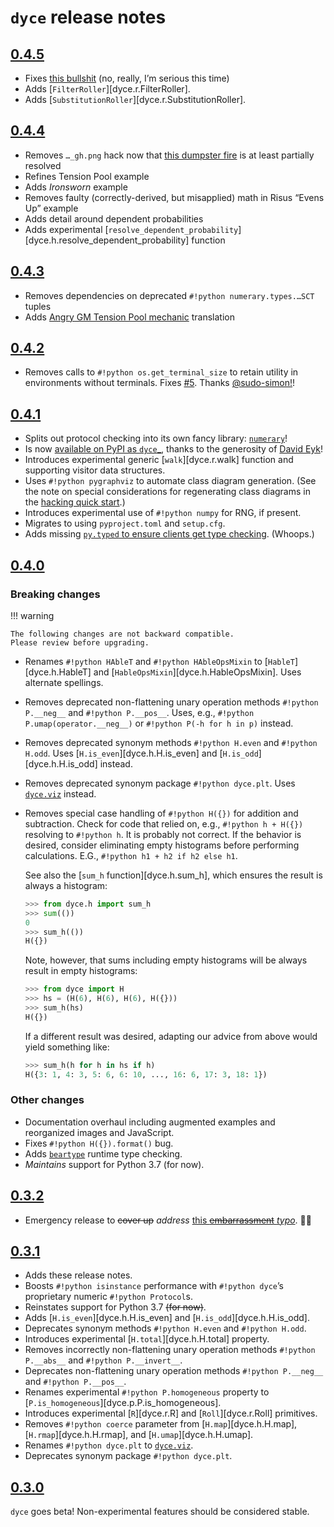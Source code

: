 <!---
  Copyright and other protections apply. Please see the accompanying LICENSE file for
  rights and restrictions governing use of this software. All rights not expressly
  waived or licensed are reserved. If that file is missing or appears to be modified
  from its original, then please contact the author before viewing or using this
  software in any capacity.

  !!!!!!!!!!!!!!!!!!!!!!!!!!!!!!!!!!!!!!!!!!!!!!!!!!!!!!!!!!!!!!!!!!!!
  !!!!!!!!!!!!!!! IMPORTANT: READ THIS BEFORE EDITING! !!!!!!!!!!!!!!!
  !!!!!!!!!!!!!!!!!!!!!!!!!!!!!!!!!!!!!!!!!!!!!!!!!!!!!!!!!!!!!!!!!!!!
  Please keep each sentence on its own unwrapped line.
  It looks like crap in a text editor, but it has no effect on rendering, and it allows much more useful diffs.
  Thank you!
-->

# ``dyce`` release notes

## [0.4.5](https://github.com/posita/dyce/releases/tag/v0.4.5)

* Fixes [this bullshit](https://github.community/t/support-theme-context-for-images-in-light-vs-dark-mode/147981/87) (no, really, I’m serious this time)
* Adds [``FilterRoller``][dyce.r.FilterRoller].
* Adds [``SubstitutionRoller``][dyce.r.SubstitutionRoller].

## [0.4.4](https://github.com/posita/dyce/releases/tag/v0.4.4)

* Removes ``…_gh.png`` hack now that [this dumpster fire](https://github.community/t/support-theme-context-for-images-in-light-vs-dark-mode/147981) is at least partially resolved
* Refines Tension Pool example
* Adds *Ironsworn* example
* Removes faulty (correctly-derived, but misapplied) math in Risus “Evens Up” example
* Adds detail around dependent probabilities
* Adds experimental [``resolve_dependent_probability``][dyce.h.resolve_dependent_probability] function

## [0.4.3](https://github.com/posita/dyce/releases/tag/v0.4.3)

* Removes dependencies on deprecated ``#!python numerary.types.…SCT`` tuples
* Adds [Angry GM Tension Pool mechanic](https://theangrygm.com/definitive-tension-pool/) translation

## [0.4.2](https://github.com/posita/dyce/releases/tag/v0.4.2)

* Removes calls to ``#!python os.get_terminal_size`` to retain utility in environments without terminals.
  Fixes [#5](https://github.com/posita/dyce/issues/5).
  Thanks [@sudo-simon!](https://github.com/sudo-simon)!

## [0.4.1](https://github.com/posita/dyce/releases/tag/v0.4.1)

* Splits out protocol checking into its own fancy library: [``numerary``](https://github.com/posita/numerary/)!
* Is now [available on PyPI as ``dyce``_](https://pypi.org/project/dyce/), thanks to the generosity of [David Eyk](https://eykd.net/about/)!
* Introduces experimental generic [``walk``][dyce.r.walk] function and supporting visitor data structures.
* Uses ``#!python pygraphviz`` to automate class diagram generation.
  (See the note on special considerations for regenerating class diagrams in the [hacking quick start](contrib.md#hacking-quick-start).)
* Introduces experimental use of ``#!python numpy`` for RNG, if present.
* Migrates to using ``pyproject.toml`` and ``setup.cfg``.
* Adds missing [``py.typed`` to ensure clients get type checking](https://www.python.org/dev/peps/pep-0561/).
  (Whoops.)

## [0.4.0](https://github.com/posita/dyce/releases/tag/v0.4.0)

### Breaking changes

!!! warning

    The following changes are not backward compatible.
    Please review before upgrading.

* Renames ``#!python HAbleT`` and ``#!python HAbleOpsMixin`` to [``HableT``][dyce.h.HableT] and  [``HableOpsMixin``][dyce.h.HableOpsMixin].
    Uses alternate spellings.
* Removes deprecated non-flattening unary operation methods ``#!python P.__neg__`` and ``#!python P.__pos__``.
    Uses, e.g., ``#!python P.umap(operator.__neg__)`` or ``#!python P(-h for h in p)`` instead.
* Removes deprecated synonym methods ``#!python H.even`` and ``#!python H.odd``.
    Uses [``H.is_even``][dyce.h.H.is_even] and [``H.is_odd``][dyce.h.H.is_odd] instead.
* Removes deprecated synonym package ``#!python dyce.plt``.
    Uses [``dyce.viz``](dyce.viz.md) instead.
* Removes special case handling of ``#!python H({})`` for addition and subtraction.
    Check for code that relied on, e.g., ``#!python h + H({})`` resolving to ``#!python h``.
    It is probably not correct.
    If the behavior is desired, consider eliminating empty histograms before performing calculations.
    E.G., ``#!python h1 + h2 if h2 else h1``.

    See also the [``sum_h`` function][dyce.h.sum_h], which ensures the result is always a histogram:

    ``` python
    >>> from dyce.h import sum_h
    >>> sum(())
    0
    >>> sum_h(())
    H({})

    ```

    Note, however, that sums including empty histograms will be always result in empty histograms:

    ``` python
    >>> from dyce import H
    >>> hs = (H(6), H(6), H(6), H({}))
    >>> sum_h(hs)
    H({})

    ```

    If a different result was desired, adapting our advice from above would yield something like:

    ``` python
    >>> sum_h(h for h in hs if h)
    H({3: 1, 4: 3, 5: 6, 6: 10, ..., 16: 6, 17: 3, 18: 1})

    ```

### Other changes

* Documentation overhaul including augmented examples and reorganized images and JavaScript.
* Fixes ``#!python H({}).format()`` bug.
* Adds [``beartype``](https://github.com/beartype/beartype) runtime type checking.
* *Maintains* support for Python 3.7 (for now).

## [0.3.2](https://github.com/posita/dyce/releases/tag/v0.3.2)

* Emergency release to ~~cover up~~ _address_ [this ~~embarrassment~~ _typo_](https://github.com/borntyping/python-dice/issues/16#issuecomment-900249398). 😬😅

## [0.3.1](https://github.com/posita/dyce/releases/tag/v0.3.1)

* Adds these release notes.
* Boosts ``#!python isinstance`` performance with ``#!python dyce``’s proprietary numeric ``#!python Protocol``s.
* Reinstates support for Python 3.7 ~~(for now)~~.
* Adds [``H.is_even``][dyce.h.H.is_even] and [``H.is_odd``][dyce.h.H.is_odd].
* Deprecates synonym methods ``#!python H.even`` and ``#!python H.odd``.
* Introduces experimental [``H.total``][dyce.h.H.total] property.
* Removes incorrectly non-flattening unary operation methods ``#!python P.__abs__`` and ``#!python P.__invert__``.
* Deprecates non-flattening unary operation methods ``#!python P.__neg__`` and ``#!python P.__pos__``.
* Renames experimental ``#!python P.homogeneous`` property to [``P.is_homogeneous``][dyce.p.P.is_homogeneous].
* Introduces experimental [``R``][dyce.r.R] and [``Roll``][dyce.r.Roll] primitives.
* Removes ``#!python coerce`` parameter from [``H.map``][dyce.h.H.map], [``H.rmap``][dyce.h.H.rmap], and [``H.umap``][dyce.h.H.umap].
* Renames ``#!python dyce.plt`` to [``dyce.viz``](dyce.viz.md).
* Deprecates synonym package ``#!python dyce.plt``.

## [0.3.0](https://github.com/posita/dyce/releases/tag/v0.3.0)

``dyce`` goes beta!
Non-experimental features should be considered stable.
